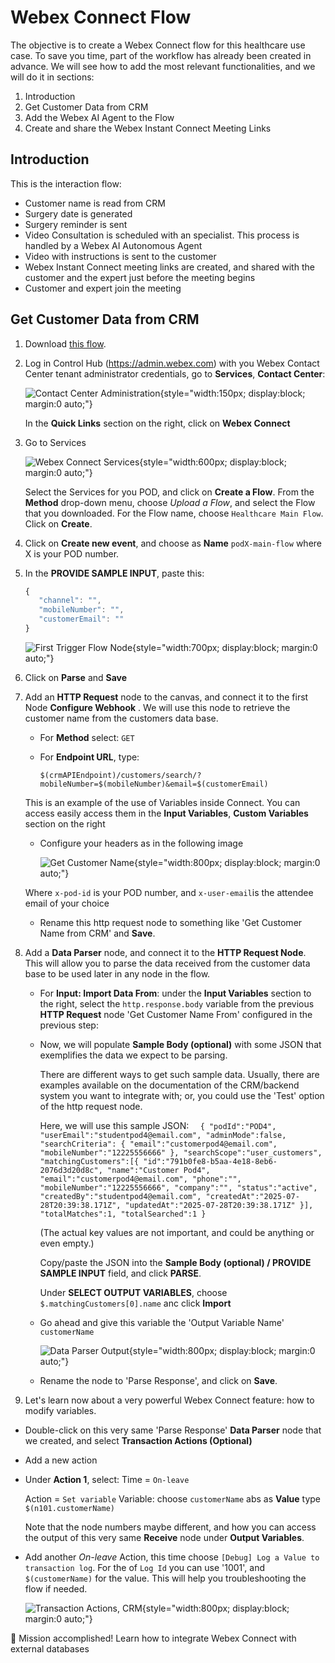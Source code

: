 # Webex Connect Flow

The objective is to create a Webex Connect flow for this healthcare use case. To save you time, part of the workflow has already been created in advance. We will see how to add the most relevant functionalities, and we will do it in sections:

1. Introduction
2. Get Customer Data from CRM
3. Add the Webex AI Agent to the Flow
4. Create and share the Webex Instant Connect Meeting Links

## Introduction

This is the interaction flow:

* Customer name is read from CRM
* Surgery date is generated
* Surgery reminder is sent
* Video Consultation is scheduled with an specialist. This process is handled by a Webex AI Autonomous Agent
* Video with instructions is sent to the customer
* Webex Instant Connect meeting links are created, and shared with the customer and the expert just before the meeting begins
* Customer and expert join the meeting

## Get Customer Data from CRM

1. Download [this flow](Healthcare-Main-Flow.workflow).

2. Log in Control Hub (https://admin.webex.com) with you Webex Contact Center tenant administrator credentials, go to **Services**, **Contact Center**:

      ![Contact Center Administration](images/cc-admin.png){style="width:150px; display:block; margin:0 auto;"}

      In the **Quick Links** section on the right, click on **Webex Connect** 

3. Go to Services

      ![Webex Connect Services](images/services-new.png){style="width:600px; display:block; margin:0 auto;"}

      Select the Services for you POD, and click on **Create a Flow**. From the **Method** drop-down menu, choose _Upload a Flow_, and select the Flow that you downloaded.
      For the Flow name, choose `Healthcare Main Flow`. Click on **Create**.

4. Click on **Create new event**, and choose as **Name** `podX-main-flow` where X is your POD number.

5. In the **PROVIDE SAMPLE INPUT**, paste this:

      ```js
      {
         "channel": "",
         "mobileNumber": "",
         "customerEmail": ""
      }
      ```

      ![First Trigger Flow Node](images/first-node.png){style="width:700px; display:block; margin:0 auto;"}

6. Click on **Parse** and **Save**

7. Add an **HTTP Request** node to the canvas, and connect it to the first Node **Configure Webhook** . We will use this node to retrieve the customer name from the customers data base.

      - For **Method** select: `GET`

      - For **Endpoint URL**, type: 
         ```
         $(crmAPIEndpoint)/customers/search/?mobileNumber=$(mobileNumber)&email=$(customerEmail)
         ```
      This is an example of the use of Variables inside Connect. You can access easily access them in the **Input Variables**, **Custom Variables** section on the right

      - Configure your headers as in the following image

         ![Get Customer Name](images/http-request-crm.png){style="width:800px; display:block; margin:0 auto;"}
      
      Where `x-pod-id` is your POD number, and `x-user-email`is the attendee email of your choice

      - Rename this http request node to something like 'Get Customer Name from CRM' and **Save**.

8. Add a **Data Parser** node, and connect it to the **HTTP Request Node**. This will allow you to parse the data received from the customer data base to be used later in any node in the flow.

      - For **Input: Import Data From**: under the **Input Variables** section to the right, select the `http.response.body` variable from the previous **HTTP Request** node 'Get Customer Name From' configured in the previous step:

      - Now, we will populate **Sample Body (optional)** with some JSON that exemplifies the data we expect to be parsing.

         There are different ways to get such sample data. Usually, there are examples available on the documentation of the CRM/backend system you want to integrate with; or, you could use the 'Test' option of the http request node.
         
         Here, we will use this sample JSON:
            ```  
            {
               "podId":"POD4",
               "userEmail":"studentpod4@email.com",
               "adminMode":false,
               "searchCriteria": {
                  "email":"customerpod4@email.com",
                  "mobileNumber":"12225556666"
               },
               "searchScope":"user_customers",
               "matchingCustomers":[{
                  "id":"791b0fe8-b5aa-4e18-8eb6-2076d3d20d8c",
                  "name":"Customer Pod4",
                  "email":"customerpod4@email.com",
                  "phone":"",
                  "mobileNumber":"12225556666",
                  "company":"",
                  "status":"active",
                  "createdBy":"studentpod4@email.com",
                  "createdAt":"2025-07-28T20:39:38.171Z",
                  "updatedAt":"2025-07-28T20:39:38.171Z"
               }],
               "totalMatches":1,
               "totalSearched":1
            }
            ```
      
         (The actual key values are not important, and could be anything or even empty.) 
         
         Copy/paste the JSON into the **Sample Body (optional) / PROVIDE SAMPLE INPUT** field, and click **PARSE**.
         
         Under **SELECT OUTPUT VARIABLES**, choose `$.matchingCustomers[0].name` anc click **Import**
                  
      - Go ahead and give this variable the 'Output Variable Name' `customerName`

         ![Data Parser Output](images/data-parser-output-crm..png){style="width:800px; display:block; margin:0 auto;"}
         
      - Rename the node to 'Parse Response', and click on **Save**.

9. Let's learn now about a very powerful Webex Connect feature: how to modify variables.

- Double-click on this very same 'Parse Response' **Data Parser** node that we created, and select **Transaction Actions (Optional)**

- Add a new action
- Under **Action 1**, select:
   Time = `On-leave`
    
   Action = `Set variable`
   Variable: choose `customerName` abs as **Value** type `$(n101.customerName)`
   
   Note that the node numbers maybe different, and how you can access the output of this very same **Receive** node under **Output Variables**.

- Add another _On-leave_ Action, this time choose `[Debug] Log a Value to transaction log`. For the of `Log Id` you can use '1001', and `$(customerName)` for the value. This will help you troubleshooting the flow if needed.

   ![Transaction Actions, CRM](images/trans-action-crm.png){style="width:800px; display:block; margin:0 auto;"}

🎯 Mission accomplished! Learn how to integrate Webex Connect with external databases

